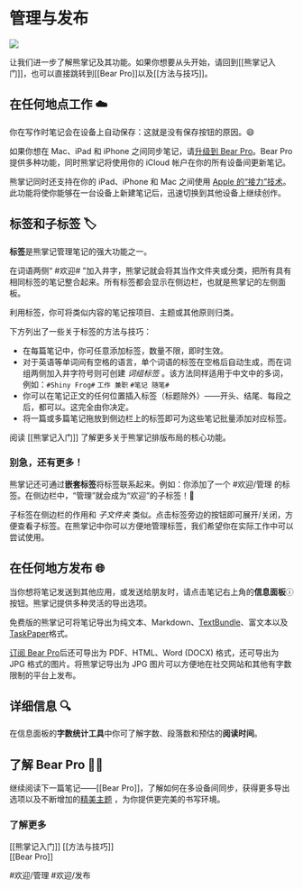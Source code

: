 # 管理与发布
![](%E7%AE%A1%E7%90%86%E4%B8%8E%E5%8F%91%E5%B8%83/Organize@2x.jpg)

让我们进一步了解熊掌记及其功能。如果你想要从头开始，请回到[[熊掌记入门]]，也可以直接跳转到[[Bear Pro]]以及[[方法与技巧]]。

## 在任何地点工作 ☁️
你在写作时笔记会在设备上自动保存：这就是没有保存按钮的原因。😄 

如果你想在 Mac、iPad 和 iPhone 之间同步笔记，请[升级到 Bear Pro](bear://x-callback-url/open-bear-pro)。Bear Pro 提供多种功能，同时熊掌记将使用你的 iCloud 帐户在你的所有设备间更新笔记。

熊掌记同时还支持在你的 iPad、iPhone 和 Mac 之间使用 [Apple 的“接力”技术](https://support.apple.com/zh-cn/HT204681)。此功能将使你能够在一台设备上新建笔记后，迅速切换到其他设备上继续创作。

## 标签和子标签 🏷
**标签**是熊掌记管理笔记的强大功能之一。

在词语两侧“ #欢迎# ”加入井字，熊掌记就会将其当作文件夹或分类，把所有具有相同标签的笔记整合起来。所有标签都会显示在侧边栏，也就是熊掌记的左侧面板。

利用标签，你可将类似内容的笔记按项目、主题或其他原则归类。

下方列出了一些关于标签的方法与技巧：

* 在每篇笔记中，你可任意添加标签，数量不限，即时生效。
* 对于英语等单词间有空格的语言，单个词语的标签在空格后自动生成，而在词组两侧加入井字符号则可创建 _词组标签_ 。该方法同样适用于中文中的多词，例如：`#Shiny Frog#` `工作 兼职` `#笔记 随笔#`
* 你可以在笔记正文的任何位置插入标签（标题除外）——开头、结尾、每段之后，都可以。这完全由你决定。
* 将一篇或多篇笔记拖放到侧边栏上的标签即可为这些笔记批量添加对应标签。

阅读 [[熊掌记入门]] 了解更多关于熊掌记排版布局的核心功能。

### 别急，还有更多！ 
熊掌记还可通过**嵌套标签**将标签联系起来。例如：你添加了一个 #欢迎/管理 的标签。在侧边栏中，“管理”就会成为“欢迎”的子标签！🎉

子标签在侧边栏的作用和 _子文件夹_ 类似。点击标签旁边的按钮即可展开/关闭，方便查看子标签。在熊掌记中你可以方便地管理标签，我们希望你在实际工作中可以尝试使用。

## 在任何地方发布 🌐
当你想将笔记发送到其他应用，或发送给朋友时，请点击笔记右上角的**信息面板**ⓘ按钮。熊掌记提供多种灵活的导出选项。

免费版的熊掌记可将笔记导出为纯文本、Markdown、[TextBundle](http://textbundle.org/)、富文本以及[TaskPaper](https://www.taskpaper.com)格式。

[订阅 Bear Pro](bear://x-callback-url/open-bear-pro)后还可导出为 PDF、HTML、Word (DOCX) 格式，还可导出为 JPG 格式的图片。将熊掌记导出为 JPG 图片可以方便地在社交网站和其他有字数限制的平台上发布。

## 详细信息 🔍
在信息面板的**字数统计工具**中你可了解字数、段落数和预估的**阅读时间**。

## 了解 Bear Pro 🐻🚀
继续阅读下一篇笔记——[[Bear Pro]]，了解如何在多设备间同步，获得更多导出选项以及不断增加的[精美主题](bear://x-callback-url/open-themes) ，为你提供更完美的书写环境。

### 了解更多
[[熊掌记入门]]
[[方法与技巧]]	
[[Bear Pro]]

#欢迎/管理 #欢迎/发布